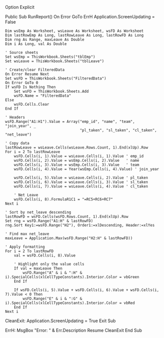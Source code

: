 Option Explicit

Public Sub RunReport()
    On Error GoTo ErrH
    Application.ScreenUpdating = False
    
    Dim wsEmp As Worksheet, wsLeave As Worksheet, wsFD As Worksheet
    Dim lastRowEmp As Long, lastRowLeave As Long, lastRowFD As Long
    Dim rng As Range, maxLeave As Double
    Dim i As Long, val As Double
    
    ' Source sheets
    Set wsEmp = ThisWorkbook.Sheets("tblEmp")
    Set wsLeave = ThisWorkbook.Sheets("tblLeave")
    
    ' Create/clear FilteredData
    On Error Resume Next
    Set wsFD = ThisWorkbook.Sheets("FilteredData")
    On Error GoTo 0
    If wsFD Is Nothing Then
        Set wsFD = ThisWorkbook.Sheets.Add
        wsFD.Name = "FilteredData"
    Else
        wsFD.Cells.Clear
    End If
    
    ' Headers
    wsFD.Range("A1:H1").Value = Array("emp_id", "name", "team", "join_year", _
                                      "pl_taken", "sl_taken", "cl_taken", "net_leave")
    
    ' Copy data
    lastRowLeave = wsLeave.Cells(wsLeave.Rows.Count, 1).End(xlUp).Row
    For i = 2 To lastRowLeave
        wsFD.Cells(i, 1).Value = wsLeave.Cells(i, 1).Value ' emp_id
        wsFD.Cells(i, 2).Value = wsEmp.Cells(i, 2).Value   ' name
        wsFD.Cells(i, 3).Value = wsEmp.Cells(i, 3).Value   ' team
        wsFD.Cells(i, 4).Value = Year(wsEmp.Cells(i, 4).Value) ' join_year
        
        wsFD.Cells(i, 5).Value = wsLeave.Cells(i, 2).Value ' pl_taken
        wsFD.Cells(i, 6).Value = wsLeave.Cells(i, 3).Value ' sl_taken
        wsFD.Cells(i, 7).Value = wsLeave.Cells(i, 4).Value ' cl_taken
        
        ' Net Leave
        wsFD.Cells(i, 8).FormulaR1C1 = "=RC5+RC6+RC7"
    Next i
    
    ' Sort by net_leave descending
    lastRowFD = wsFD.Cells(wsFD.Rows.Count, 1).End(xlUp).Row
    Set rng = wsFD.Range("A1:H" & lastRowFD)
    rng.Sort Key1:=wsFD.Range("H2"), Order1:=xlDescending, Header:=xlYes
    
    ' Find max net_leave
    maxLeave = Application.Max(wsFD.Range("H2:H" & lastRowFD))
    
    ' Apply formatting
    For i = 2 To lastRowFD
        val = wsFD.Cells(i, 8).Value
        
        ' Highlight only the value cells
        If val = maxLeave Then
            wsFD.Range("A" & i & ":H" & i).SpecialCells(xlCellTypeConstants).Interior.Color = vbGreen
        End If
        
        If wsFD.Cells(i, 5).Value + wsFD.Cells(i, 6).Value + wsFD.Cells(i, 7).Value < 0 Then
            wsFD.Range("E" & i & ":G" & i).SpecialCells(xlCellTypeConstants).Interior.Color = vbRed
        End If
    Next i
    
CleanExit:
    Application.ScreenUpdating = True
    Exit Sub
    
ErrH:
    MsgBox "Error: " & Err.Description
    Resume CleanExit
End Sub
